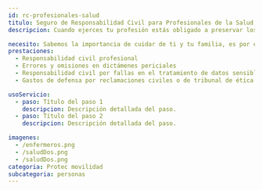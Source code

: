 ```yaml
---
id: rc-profesionales-salud
titulo: Seguro de Responsabilidad Civil para Profesionales de la Salud​​​​​​​​
descripcion: Cuando ejerces tu profesión estás obligado a preservar los derechos de tus pacientes como la vida, la salud, las buenas condiciones físicas o mentales y la integridad corporal. Cuando vulneras alguno de estos derechos, tu paciente o los afectados pueden reclamar una indemnización. Por esto en Protec Seguros hemos creado el Seguro de Responsabilidad Civil para Profesionales de la Salud, con el que buscamos proteger tu patrimonio. Así podrás ejercer tu profesión con tranquilidad.​​​​ ​​​ ​​​

necesito: Sabemos la importancia de cuidar de ti y tu familia, es por ello que, te brindamos las mejores opciones que te permitirán disfrutar de los momentos más especiales de tu vida con tranquilidad.
prestaciones: 
  - Responsabilidad civil profesional ​
  - Errores y omisiones en dictámenes periciales 
  - Responsabilidad civil por fallas en el tratamiento de datos sensibles o personales 
  - Gastos de defensa ​por reclamaciones civiles o de tribunal de ética médica

usoServicio:
  - paso: Título del paso 1
    descripcion: Descripción detallada del paso.
  - paso: Título del paso 2
    descripcion: Descripción detallada del paso.

imagenes:
  - /enfermeros.png
  - /saludDos.png
  - /saludDos.png
categoria: Protec movilidad
subcategoria: personas
---
```

